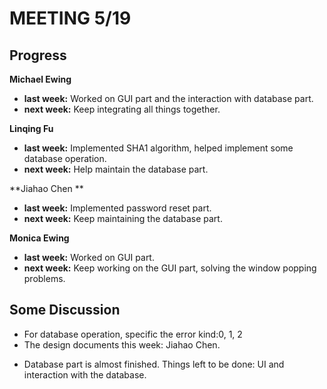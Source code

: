 # MEETING 5/19

## Progress

**Michael Ewing**

+ **last week:** Worked on GUI part and the interaction with database part.
+ **next week:** Keep integrating all things together.

**Linqing Fu**

+ **last week:** Implemented SHA1 algorithm, helped implement some database operation.
+ **next week:** Help maintain the database part.

**Jiahao Chen **

+ **last week:**  Implemented password reset part.
+ **next week:**  Keep maintaining the database part.

**Monica Ewing**

+ **last week:**  Worked on GUI part.
+ **next week:**  Keep working on the GUI part, solving the window popping problems.



## Some Discussion

+ For database operation, specific the error kind:0, 1, 2
+ The design documents this week: Jiahao Chen.

 - Database part is almost finished. Things left to be done: UI and interaction with the database.
